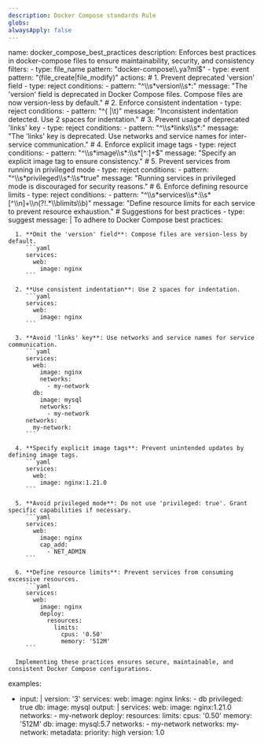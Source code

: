 ```yaml
---
description: Docker Compose standards Rule
globs: 
alwaysApply: false
---
```

<rule>
name: docker_compose_best_practices
description: Enforces best practices in docker-compose files to ensure maintainability, security, and consistency
filters:
  - type: file_name
    pattern: "docker-compose\\.ya?ml$"
  - type: event
    pattern: "(file_create|file_modify)"
actions:
  # 1. Prevent deprecated 'version' field
  - type: reject
    conditions:
      - pattern: "^\\s*version\\s*:"
        message: "The 'version' field is deprecated in Docker Compose files. Compose files are now version-less by default."
  # 2. Enforce consistent indentation
  - type: reject
    conditions:
      - pattern: "^(  |\t)"
        message: "Inconsistent indentation detected. Use 2 spaces for indentation."
  # 3. Prevent usage of deprecated 'links' key
  - type: reject
    conditions:
      - pattern: "^\\s*links\\s*:"
        message: "The 'links' key is deprecated. Use networks and service names for inter-service communication."
  # 4. Enforce explicit image tags
  - type: reject
    conditions:
      - pattern: "^\\s*image\\s*:\\s*[^:]+$"
        message: "Specify an explicit image tag to ensure consistency."
  # 5. Prevent services from running in privileged mode
  - type: reject
    conditions:
      - pattern: "^\\s*privileged\\s*:\\s*true"
        message: "Running services in privileged mode is discouraged for security reasons."
  # 6. Enforce defining resource limits
  - type: reject
    conditions:
      - pattern: "^\\s*services\\s*:\\s*[^\\n]+\\n(?!.*\\blimits\\b)"
        message: "Define resource limits for each service to prevent resource exhaustion."
  # Suggestions for best practices
  - type: suggest
    message: |
      To adhere to Docker Compose best practices:

      1. **Omit the 'version' field**: Compose files are version-less by default.
         ```yaml
         services:
           web:
             image: nginx
         ```

      2. **Use consistent indentation**: Use 2 spaces for indentation.
         ```yaml
         services:
           web:
             image: nginx
         ```

      3. **Avoid 'links' key**: Use networks and service names for service communication.
         ```yaml
         services:
           web:
             image: nginx
             networks:
               - my-network
           db:
             image: mysql
             networks:
               - my-network
         networks:
           my-network:
         ```

      4. **Specify explicit image tags**: Prevent unintended updates by defining image tags.
         ```yaml
         services:
           web:
             image: nginx:1.21.0
         ```

      5. **Avoid privileged mode**: Do not use 'privileged: true'. Grant specific capabilities if necessary.
         ```yaml
         services:
           web:
             image: nginx
             cap_add:
               - NET_ADMIN
         ```

      6. **Define resource limits**: Prevent services from consuming excessive resources.
         ```yaml
         services:
           web:
             image: nginx
             deploy:
               resources:
                 limits:
                   cpus: '0.50'
                   memory: '512M'
         ```

      Implementing these practices ensures secure, maintainable, and consistent Docker Compose configurations.
examples:
  - input: |
      version: '3'
      services:
        web:
          image: nginx
          links:
            - db
          privileged: true
        db:
          image: mysql
    output: |
      services:
        web:
          image: nginx:1.21.0
          networks:
            - my-network
          deploy:
            resources:
              limits:
                cpus: '0.50'
                memory: '512M'
        db:
          image: mysql:5.7
          networks:
            - my-network
      networks:
        my-network:
metadata:
  priority: high
  version: 1.0
</rule>
